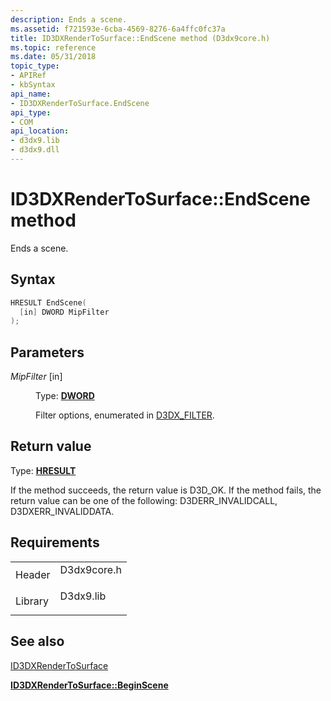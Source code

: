 ```yaml
---
description: Ends a scene.
ms.assetid: f721593e-6cba-4569-8276-6a4ffc0fc37a
title: ID3DXRenderToSurface::EndScene method (D3dx9core.h)
ms.topic: reference
ms.date: 05/31/2018
topic_type: 
- APIRef
- kbSyntax
api_name: 
- ID3DXRenderToSurface.EndScene
api_type: 
- COM
api_location: 
- d3dx9.lib
- d3dx9.dll
---
```


# ID3DXRenderToSurface::EndScene method

Ends a scene.

## Syntax


```C++
HRESULT EndScene(
  [in] DWORD MipFilter
);
```



## Parameters

<dl> <dt>

*MipFilter* \[in\]
</dt> <dd>

Type: **[**DWORD**](../winprog/windows-data-types.md)**

Filter options, enumerated in [D3DX\_FILTER](d3dx-filter.md).

</dd> </dl>

## Return value

Type: **[**HRESULT**](https://msdn.microsoft.com/library/Bb401631(v=MSDN.10).aspx)**

If the method succeeds, the return value is D3D\_OK. If the method fails, the return value can be one of the following: D3DERR\_INVALIDCALL, D3DXERR\_INVALIDDATA.

## Requirements



|                    |                                                                                        |
|--------------------|----------------------------------------------------------------------------------------|
| Header<br/>  | <dl> <dt>D3dx9core.h</dt> </dl> |
| Library<br/> | <dl> <dt>D3dx9.lib</dt> </dl>   |



## See also

<dl> <dt>

[ID3DXRenderToSurface](id3dxrendertosurface.md)
</dt> <dt>

[**ID3DXRenderToSurface::BeginScene**](id3dxrendertosurface--beginscene.md)
</dt> </dl>

 

 
